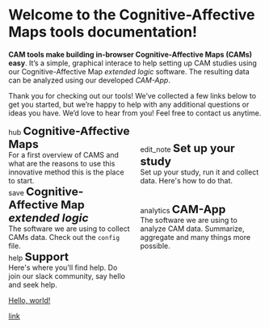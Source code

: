 Welcome to the Cognitive-Affective Maps tools documentation!
===============================================

<!-- 
[![Documentation Status](https://readthedocs.org/projects/example-mkdocs-basic/badge/?version=latest)](https://example-mkdocs-basic.readthedocs.io/en/latest/?badge=latest)
 -->

**CAM tools make building in-browser Cognitive-Affective Maps (CAMs) easy**. It’s a simple, graphical interace to help
setting up CAM studies using our Cognitive-Affective Map *extended logic* software. The resulting data can be analyzed
using our developed *CAM-App*.

Thank you for checking out our tools! We’ve collected a few links below to get you started, but we’re happy to help with
any additional questions or ideas you have. We’d love to hear from you! Feel free to contact us anytime.

<div style="display: inline-block; margin-right: 3%; width:48%;">
    <span class="material-icons">hub</span>
    <b style="font-size: 22px;">Cognitive-Affective Maps</b>
    <br>
    For a first overview of CAMS and what are the reasons to use this innovative method this is the place to start.
</div>
<div style="display: inline-block; width:48%;">
    <span class="material-icons">edit_note</span>
    <b style="font-size: 22px;">Set up your study</b>
    <br>
    Set up your study, run it and collect data. Here's how to do that.
</div>
<br>
<div style="display: inline-block; margin-right: 3%; width:48%;">
    <span class="material-icons">save</span>
  <b style="font-size: 22px;">Cognitive-Affective Map <i>extended logic</i></b>
    <br>
    The software we are using to collect CAMs data. Check out the <code>config</code> file.
</div>
<div style="display: inline-block; width:48%;">
    <span class="material-icons">analytics</span>
    <b style="font-size: 22px;">CAM-App</b>
    <br>
    The software we are using to analyze CAM data. Summarize, aggregate and many things more possible.
</div>
<br>
<div style="display: inline-block; margin-right: 3%; width:48%;">
    <span class="material-icons">help</span>
  <b style="font-size: 22px;">Support</b>
    <br>
    Here's where you'll find help. Do join our slack community, say hello and seek help.
</div>
<div style="display: inline-block; width:48%;">
</div>


<a href="http://example.com/" target="_blank">Hello, world!</a>

[link](https://camtools-documentation.readthedocs.io/en/latest/api/)
